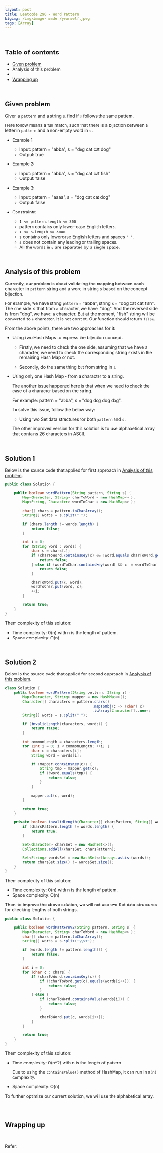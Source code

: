 ```yaml
---
layout: post
title: Leetcode 290 - Word Pattern
bigimg: /img/image-header/yourself.jpeg
tags: [Array]
---
```





<br>

## Table of contents
- [Given problem](#given-problem)
- [Analysis of this problem](#analysis-of-this-problem)
- []()
- [Wrapping up](#wrapping-up)


<br>

## Given problem

Given a `pattern` and a string `s`, find if `s` follows the same pattern.

Here follow means a full match, such that there is a bijection between a letter in `pattern` and a non-empty word in `s`.

- Example 1:

    - Input: pattern = "abba", s = "dog cat cat dog"
    - Output: true

- Example 2:

    - Input: pattern = "abba", s = "dog cat cat fish"
    - Output: false

- Example 3:

    - Input: pattern = "aaaa", s = "dog cat cat dog"
    - Output: false

- Constraints:

    - `1 <= pattern.length <= 300`
    - pattern contains only lower-case English letters.
    - `1 <= s.length <= 3000`
    - `s` contains only lowercase English letters and spaces `' '`.
    - `s` does not contain any leading or trailing spaces.
    - All the words in `s` are separated by a single space.


<br>

## Analysis of this problem

Currently, our problem is about validating the mapping between each character in `pattern` string and a word in string `s` based on the concept bijection.

For example, we have string `pattern` = "abba", string `s` = "dog cat cat fish". The one side is that from `a` character, we have: "dog". And the reversed side is from "dog", we have: `a` character. But at the moment, "fish" string will be converted to `a` character. It is not correct. Our function should return `false`.

From the above points, there are two approaches for it:
- Using two Hash Maps to express the bijection concept.

    - Firstly, we need to check the one side, assuming that we have a character, we need to check the corresponding string exists in the remaining Hash Map or not.

    - Secondly, do the same thing but from string in `s`.

- Using only one Hash Map - from a character to a string.

    The another issue happened here is that when we need to check the case of a character based on the string.

    For example: pattern = "abba", s = "dog dog dog dog".

    To solve this issue, follow the below way:
    - Using two Set data structures for both `pattern` and `s`.

    The other improved version for this solution is to use alphabetical array that contains 26 characters in ASCII.


<br>

## Solution 1

Below is the source code that applied for first approach in [Analysis of this problem](#analysis-of-this-problem).

```Java
public class Solution {

    public boolean wordPattern(String pattern, String s) {
        Map<Character, String> charToWord = new HashMap<>();
        Map<String, Character> wordToChar = new HashMap<>();

        char[] chars = pattern.toCharArray();
        String[] words = s.split(" ");

        if (chars.length != words.length) {
            return false;
        }

        int i = 0;
        for (String word : words) {
            char c = chars[i];
            if (charToWord.containsKey(c) && !word.equals(charToWord.get(c))) {
                return false;
            } else if (wordToChar.containsKey(word) && c != wordToChar.get(word)) {
                return false;
            }

            charToWord.put(c, word);
            wordToChar.put(word, c);
            ++i;
        }

        return true;
    }
}
```

Them complexity of this solution:
- Time complexity: O(n) with n is the length of pattern.
- Space complexity: O(n)


<br>

## Solution 2

Below is the source code that applied for second approach in [Analysis of this problem](#analysis-of-this-problem).

```Java
class Solution {
    public boolean wordPattern(String pattern, String s) {
        Map<Character, String> mapper = new HashMap<>();
        Character[] characters = pattern.chars()
                                        .mapToObj(c -> (char) c)
                                        .toArray(Character[]::new);
        String[] words = s.split(" ");

        if (invalidLength(characters, words)) {
            return false;
        }

        int commonLength = characters.length;
        for (int i = 0; i < commonLength; ++i) {
            char c = characters[i];
            String word = words[i];

            if (mapper.containsKey(c)) {
                String tmp = mapper.get(c);
                if (!word.equals(tmp)) {
                    return false;
                }
            }

            mapper.put(c, word);
        }

        return true;
    }

    private boolean invalidLength(Character[] charsPattern, String[] words) {
        if (charsPattern.length != words.length) {
            return true;
        }

        Set<Character> charsSet = new HashSet<>();
        Collections.addAll(charsSet, charsPattern);

        Set<String> wordsSet = new HashSet<>(Arrays.asList(words));
        return charsSet.size() != wordsSet.size();
    }
}
```

Them complexity of this solution:
- Time complexity: O(n) with n is the length of pattern.
- Space complexity: O(n)

Then, to improve the above solution, we will not use two Set data structures for checking lengths of both strings.

```Java
public class Solution {

    public boolean wordPatternV2(String pattern, String s) {
        Map<Character, String> charToWord = new HashMap<>();
        char[] chars = pattern.toCharArray();
        String[] words = s.split("\\s+");

        if (words.length != pattern.length()) {
            return false;
        }

        int i = 0;
        for (char c : chars) {
            if (charToWord.containsKey(c)) {
                if (!charToWord.get(c).equals(words[i++])) {
                    return false;
                }
            } else {
                if (charToWord.containsValue(words[i])) {
                    return false;
                }

                charToWord.put(c, words[i++]);
            }
        }

        return true;
    }
}
```

Them complexity of this solution:
- Time complexity: O(n^2) with n is the length of pattern.

    Due to using the `containsValue()` method of HashMap, it can run in `O(n)` complexity.

- Space complexity: O(n)

To further optimize our current solution, we will use the alphabetical array.

```Java

```


<br>

## Wrapping up




<br>

Refer:

[]()
